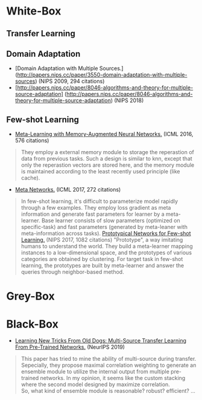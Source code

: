 
# White-Box
   ## Transfer Learning
   ## Domain Adaptation
   - [Domain Adaptation with Multiple Sources.] (http://papers.nips.cc/paper/3550-domain-adaptation-with-multiple-sources) (NIPS 2009, 294 citations)
   - [http://papers.nips.cc/paper/8046-algorithms-and-theory-for-multiple-source-adaptation] (http://papers.nips.cc/paper/8046-algorithms-and-theory-for-multiple-source-adaptation) (NIPS 2018)
   ## Few-shot Learning
   - [Meta-Learning with Memory-Augmented Neural Networks.](http://proceedings.mlr.press/v48/santoro16.html) (ICML 2016, 576 citations)
   > They employ a external memory module to storage the reperastion of data from previous tasks. Such a design is similar to knn, except that only the reperastion vectors are stored here, and the memory module is maintained according to the least recently used principle (like cache).
   - [Meta Networks.](https://dl.acm.org/citation.cfm?id=3305945) (ICML 2017, 272 citations)
   > In few-shot learning, it's difficult to parameterize model rapidly through a few examples. They employ loss gradient as meta information and generate fast parameters for learner by a meta-learner. Base learner consists of slow parameters (optimized on specific-task) and fast parameters (generated by meta-leaner with meta-information across tasks).
   [Prototypical Networks for Few-shot Learning.](http://papers.nips.cc/paper/6996-prototypical-networks-for-few-shot-learning) (NIPS 2017, 1082 citations)
   > "Prototype", a way imitating humans to understand the world. They build a meta-learner mapping instances to a low-dimensional space, and the prototypes of various categories are obtained by clustering. For target task in few-shot learning, the prototypes are built by meta-learner and answer the queries through neighbor-based method.
# Grey-Box


# Black-Box
  - [Learning New Tricks From Old Dogs: Multi-Source Transfer Learning From Pre-Trained Networks.](http://papers.nips.cc/paper/8688-learning-new-tricks-from-old-dogs-multi-source-transfer-learning-from-pre-trained-networks) (NeurIPS 2019)
  > This paper has tried to mine the ability of multi-source during transfer. Sepecially, they propose maximal correlation weighting to generate an ensemble module to utilize the internal output from multiple pre-trained networks.
  > In my opinion, it seems like the custom stacking where the second model designed by maximize correlation.  
  > So, what kind of ensemble module is reasonable? robust? efficient? ...



